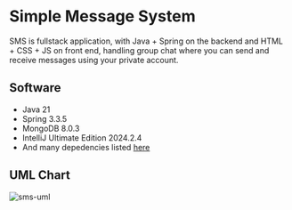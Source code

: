 # Simple Message System
SMS is fullstack application, with Java + Spring on the backend and HTML + CSS + JS on front end, handling group chat where you can send and receive messages using your private account.

## Software
- Java 21
- Spring 3.3.5
- MongoDB 8.0.3
- IntelliJ Ultimate Edition 2024.2.4
- And many depedencies listed [here](build.gradle)

## UML Chart
![sms-uml](https://github.com/user-attachments/assets/54b772e7-a853-42ec-b289-bee648a41e67)
